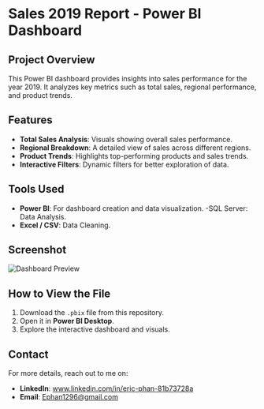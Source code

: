 # Sales 2019 Report - Power BI Dashboard

## Project Overview
This Power BI dashboard provides insights into sales performance for the year 2019. It analyzes key metrics such as total sales, regional performance, and product trends.

## Features
- **Total Sales Analysis**: Visuals showing overall sales performance.
- **Regional Breakdown**: A detailed view of sales across different regions.
- **Product Trends**: Highlights top-performing products and sales trends.
- **Interactive Filters**: Dynamic filters for better exploration of data.

## Tools Used
- **Power BI**: For dashboard creation and data visualization.
-SQL Server: Data Analysis.
- **Excel / CSV**: Data Cleaning.

## Screenshot
![Dashboard Preview](screenshots/dashboard_preview.png)

## How to View the File
1. Download the `.pbix` file from this repository.
2. Open it in **Power BI Desktop**.
3. Explore the interactive dashboard and visuals.

## Contact
For more details, reach out to me on:
- **LinkedIn**: www.linkedin.com/in/eric-phan-81b73728a
- **Email**: Ephan1296@gmail.com
